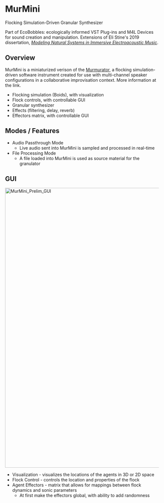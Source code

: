 
# MurMini

Flocking Simulation-Driven Granular Synthesizer

Part of EcoBobbles: ecologically informed VST Plug-ins and M4L Devices for sound creation and manipulation. Extensions of Eli Stine's 2019 dissertation, [*Modeling Natural Systems in Immersive Electroacoustic Music*](http://www.elistine.com/diss).

## Overview

MurMini is a miniaturized verison of the [Murmurator](https://elistine.com/compositions-blog/2018/4/23/the-murmurator), a flocking simulation-driven software instrument created for use with multi-channel speaker configurations in a collaborative improvisation context. More information at the link.

- Flocking simulation (Boids), with visualization
- Flock controls, with controllable GUI
- Granular synthesizer
- Effects (filtering, delay, reverb)
- Effectors matrix, with controllable GUI

## Modes / Features

- Audio Passthrough Mode
    - Live audio sent into MurMini is sampled and processed in real-time
- File Processing Mode
    - A file loaded into MurMini is used as source material for the granulator

## GUI

<img width="915" alt="MurMini_Prelim_GUI" src="https://user-images.githubusercontent.com/1644270/210636393-f802c1ab-da39-4f32-8f8e-c48b6387f756.png">

- Visualization - visualizes the locations of the agents in 3D or 2D space 
- Flock Control - controls the location and properties of the flock
- Agent Effectors - matrix that allows for mappings between flock dynamics and sonic parameters
    - At first make the effectors global, with ability to add randomness
